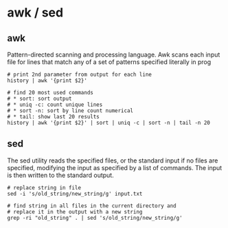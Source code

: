 # awk / sed

## awk

Pattern-directed scanning and processing language. Awk scans each input file for lines that match any of a set of patterns specified literally in prog

```
# print 2nd parameter from output for each line
history | awk '{print $2}'

# find 20 most used commands
# * sort: sort output
# * uniq -c: count unique lines
# * sort -n: sort by line count numerical
# * tail: show last 20 results
history | awk '{print $2}' | sort | uniq -c | sort -n | tail -n 20
```

## sed 

The sed utility reads the specified files, or the standard input if no files are specified, modifying the input as specified by a list of commands. The input is then written to the standard output.

```
# replace string in file
sed -i 's/old_string/new_string/g' input.txt

# find string in all files in the current directory and
# replace it in the output with a new string
grep -ri "old_string" . | sed 's/old_string/new_string/g'
```
